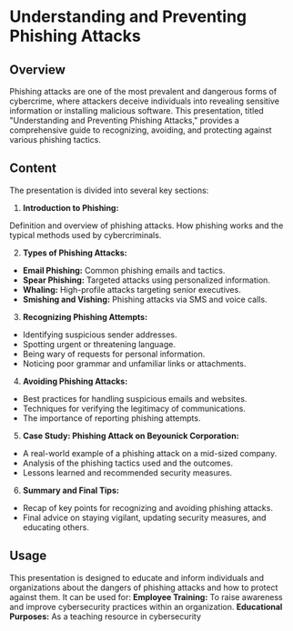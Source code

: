 # Understanding and Preventing Phishing Attacks

## Overview
Phishing attacks are one of the most prevalent and dangerous forms of cybercrime, where attackers deceive individuals into revealing sensitive information or installing malicious software. This presentation, titled "Understanding and Preventing Phishing Attacks," provides a comprehensive guide to recognizing, avoiding, and protecting against various phishing tactics.

## Content
The presentation is divided into several key sections:

1. **Introduction to Phishing:**

Definition and overview of phishing attacks.
How phishing works and the typical methods used by cybercriminals.

2. **Types of Phishing Attacks:**

- **Email Phishing:** Common phishing emails and tactics.
- **Spear Phishing:** Targeted attacks using personalized information.
- **Whaling:** High-profile attacks targeting senior executives.
- **Smishing and Vishing:** Phishing attacks via SMS and voice calls.

3. **Recognizing Phishing Attempts:**

- Identifying suspicious sender addresses.
- Spotting urgent or threatening language.
- Being wary of requests for personal information.
- Noticing poor grammar and unfamiliar links or attachments.

4. **Avoiding Phishing Attacks:**

- Best practices for handling suspicious emails and websites.
- Techniques for verifying the legitimacy of communications.
- The importance of reporting phishing attempts.

5. **Case Study: Phishing Attack on Beyounick Corporation:**
- A real-world example of a phishing attack on a mid-sized company.
- Analysis of the phishing tactics used and the outcomes.
- Lessons learned and recommended security measures.

6. **Summary and Final Tips:**

- Recap of key points for recognizing and avoiding phishing attacks.
- Final advice on staying vigilant, updating security measures, and educating others.

## Usage
This presentation is designed to educate and inform individuals and organizations about the dangers of phishing attacks and how to protect against them. It can be used for:
**Employee Training:** To raise awareness and improve cybersecurity practices within an organization.
**Educational Purposes:** As a teaching resource in cybersecurity

